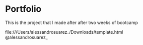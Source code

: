 # Portfolio
This is the project that I made after after two weeks of bootcamp

file:///Users/alessandrosuarez_/Downloads/template.html
@alessandrosuarez_
